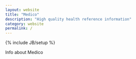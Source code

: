 ```yaml
---
layout: website
title: "Medico"
description: "High quality health reference information"
category: website
permalink: /
---
```

{% include JB/setup %}

Info about Medico
